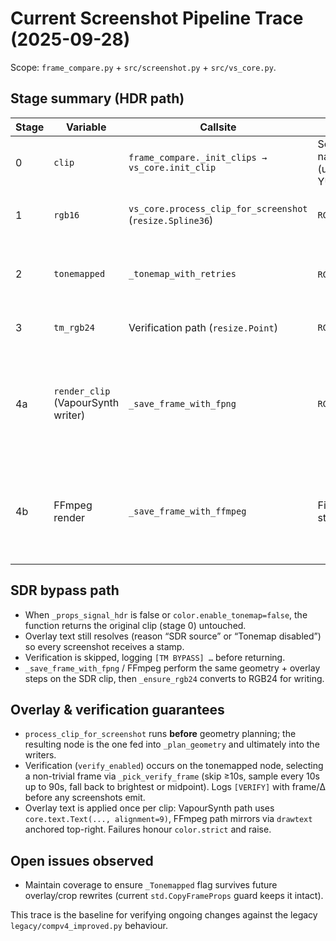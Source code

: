 # Current Screenshot Pipeline Trace (2025-09-28)

Scope: `frame_compare.py` + `src/screenshot.py` + `src/vs_core.py`.

## Stage summary (HDR path)
| Stage | Variable | Callsite | Format | _Matrix | _Transfer | _Primaries | _ColorRange | _Tonemapped | Notes |
| ----- | -------- | -------- | ------ | ------- | --------- | ---------- | ----------- | ----------- | ----- |
| 0 | `clip` | `frame_compare._init_clips → vs_core.init_clip` | Source native (usually YUV420) | Source prop (e.g. 9) | 16 or 18 | 9 | 1 (limited) | — | Raw decode straight from LWLibavSource. |
| 1 | `rgb16` | `vs_core.process_clip_for_screenshot` (`resize.Spline36`) | `RGB48` | 0 (forced) | From stage 0 | From stage 0 | 0 (forced full) | — | `_normalize_rgb_props` stamps RGB props so libplacebo can infer linearisation. |
| 2 | `tonemapped` | `_tonemap_with_retries` | `RGB48`/`RGBS` | 0 | 1 (BT.1886) | 1 (BT.709) | 0 | `placebo:{curve},dpd={dpd},dst_max={nits}` | Retries hinted → inferred → PQ fallback, logging `[TM INPUT]` / `[TM APPLIED]` / failures. |
| 3 | `tm_rgb24` | Verification path (`resize.Point`) | `RGB24` | 0 | 1 | 1 | 0 | Same as stage 2 | Used only for diff vs naive SDR, never written to disk. |
| 4a | `render_clip` (VapourSynth writer) | `_save_frame_with_fpng` | `RGB24` | 0 | 1 | 1 | 0 | Preserved | Crop/resize, optional frame-info overlay, `_apply_overlay_text` (alignment=9). `_ensure_rgb24` stamps BT.709/BT.1886 full-range props for downstream sanity. |
| 4b | FFmpeg render | `_save_frame_with_ffmpeg` | File stream | N/A | N/A | N/A | N/A | N/A | FFmpeg redoes crop/scale and injects top-right `drawtext` overlay; tonemapped pixels come from stage 2 clip via `result.clip` when available. |

## SDR bypass path
- When `_props_signal_hdr` is false or `color.enable_tonemap=false`, the function returns the original clip (stage 0) untouched.
- Overlay text still resolves (reason “SDR source” or “Tonemap disabled”) so every screenshot receives a stamp.
- Verification is skipped, logging `[TM BYPASS] …` before returning.
- `_save_frame_with_fpng` / FFmpeg perform the same geometry + overlay steps on the SDR clip, then `_ensure_rgb24` converts to RGB24 for writing.

## Overlay & verification guarantees
- `process_clip_for_screenshot` runs **before** geometry planning; the resulting node is the one fed into `_plan_geometry` and ultimately into the writers.
- Verification (`verify_enabled`) occurs on the tonemapped node, selecting a non-trivial frame via `_pick_verify_frame` (skip ≥10s, sample every 10s up to 90s, fall back to brightest or midpoint). Logs `[VERIFY]` with frame/Δ before any screenshots emit.
- Overlay text is applied once per clip: VapourSynth path uses `core.text.Text(..., alignment=9)`, FFmpeg path mirrors via `drawtext` anchored top-right. Failures honour `color.strict` and raise.

## Open issues observed
- Maintain coverage to ensure `_Tonemapped` flag survives future overlay/crop rewrites (current `std.CopyFrameProps` guard keeps it intact).

This trace is the baseline for verifying ongoing changes against the legacy `legacy/compv4_improved.py` behaviour.
